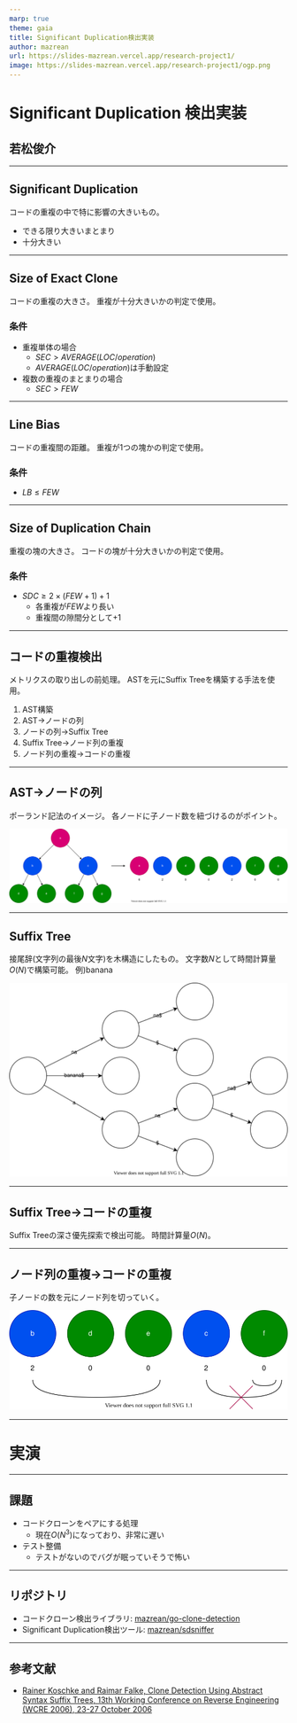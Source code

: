 ```yaml
---
marp: true
theme: gaia
title: Significant Duplication検出実装
author: mazrean
url: https://slides-mazrean.vercel.app/research-project1/
image: https://slides-mazrean.vercel.app/research-project1/ogp.png
---
```

<!--
_class:
- lead
- invert
-->
# Significant Duplication 検出実装
## 若松俊介

---
## Significant Duplication
コードの重複の中で特に影響の大きいもの。

- できる限り大きいまとまり
- 十分大きい

---
## Size of Exact Clone
コードの重複の大きさ。
重複が十分大きいかの判定で使用。

### 条件
- 重複単体の場合  
  - $SEC > AVERAGE(LOC/operation)$
  - $AVERAGE(LOC/operation)$は手動設定
- 複数の重複のまとまりの場合
  - $SEC > FEW$

---
## Line Bias
コードの重複間の距離。
重複が1つの塊かの判定で使用。

### 条件
- $LB \leq FEW$

---
## Size of Duplication Chain
重複の塊の大きさ。
コードの塊が十分大きいかの判定で使用。

### 条件
- $SDC \geq 2\times(FEW+1)+1$
  - 各重複が$FEW$より長い
  - 重複間の隙間分として$+1$

---
## コードの重複検出
メトリクスの取り出しの前処理。
ASTを元にSuffix Treeを構築する手法を使用。

1. AST構築
1. AST→ノードの列
1. ノードの列→Suffix Tree
1. Suffix Tree→ノード列の重複
1. ノード列の重複→コードの重複

---
## AST→ノードの列
ポーランド記法のイメージ。
各ノードに子ノード数を紐づけるのがポイント。

![w:1000](ast-to-node.drawio.svg)

---
## Suffix Tree
接尾辞(文字列の最後$N$文字)を木構造にしたもの。
文字数$N$として時間計算量$O(N)$で構築可能。
例)banana

![h:300](suffix-tree.drawio.svg)

---
## Suffix Tree→コードの重複
Suffix Treeの深さ優先探索で検出可能。
時間計算量$O(N)$。

---
## ノード列の重複→コードの重複
子ノードの数を元にノード列を切っていく。

![](node-to-clone.drawio.svg)

---
<!--
_class:
- lead
- invert
-->

# 実演

---
## 課題
- コードクローンをペアにする処理
  - 現在$O(N^3)$になっており、非常に遅い
- テスト整備
  - テストがないのでバグが眠っていそうで怖い

---
## リポジトリ
- コードクローン検出ライブラリ: [mazrean/go-clone-detection](https://github.com/mazrean/go-clone-detection)
- Significant Duplication検出ツール: [mazrean/sdsniffer](https://github.com/mazrean/sdsniffer)

---
## 参考文献
- [Rainer Koschke and Raimar Falke, Clone Detection Using Abstract Syntax Suffix Trees, 13th Working Conference on Reverse Engineering (WCRE 2006), 23-27 October 2006](https://www.researchgate.net/publication/221200051_Clone_Detection_Using_Abstract_Syntax_Suffix_Trees)
